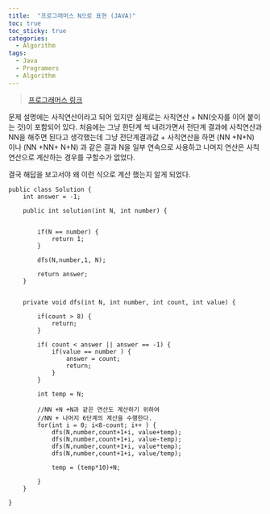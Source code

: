 ```yaml
---
title:  "프로그래머스 N으로 표현 (JAVA)"
toc: true
toc_sticky: true
categories:
  - Algorithm
tags:
  - Java
  - Programers
  - Algorithm
---
```


> [프로그래머스 링크](https://programmers.co.kr/learn/courses/30/lessons/42895) 

문제 설명에는 사칙연산이라고 되어 있지만 실제로는 사칙연산 + NN(숫자를 이어 붙이는 것)이 포함되어 있다.
처음에는 그냥 한단계 씩 내려가면서 전단계 결과에 사칙연산과 NN을 해주면 된다고 생각했는데
그냥 전단계결과값 + 사칙연산을 하면 (NN +N+N) 이나 (NN +NN+ N+N) 과 같은 결과 N을 일부 연속으로 사용하고 나머지 연산은 사칙연산으로 계산하는 경우를 구할수가 없었다.

결국 해답을 보고서야 왜 이런 식으로 계산 했는지 알게 되었다.

```
public class Solution {
	int answer = -1;
	
    public int solution(int N, int number) {
        
    	
    	if(N == number) {
    		return 1;
    	}
        
    	dfs(N,number,1, N);
        
        return answer;
    }
    
    
    private void dfs(int N, int number, int count, int value) {
    	
    	if(count > 8) {
    		return;    		
    	}
    	
    	if( count < answer || answer == -1) {
    		if(value == number ) {
    			answer = count; 
    			return;
    		}
    	}
    		
    	int temp = N;
    	
        //NN +N +N과 같은 연산도 계산하기 위하여 
        //NN + 나머지 6단계의 계산을 수행한다.
    	for(int i = 0; i<8-count; i++ ) {
    		dfs(N,number,count+1+i, value+temp);
        	dfs(N,number,count+1+i, value-temp);
        	dfs(N,number,count+1+i, value*temp); 
        	dfs(N,number,count+1+i, value/temp);
        	
        	temp = (temp*10)+N;
        	
    	}
    }

}
```
